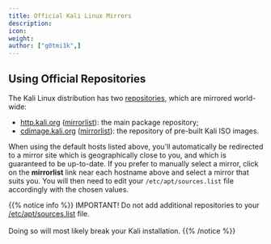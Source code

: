 ```yaml
---
title: Official Kali Linux Mirrors
description:
icon:
weight:
author: ["g0tmi1k",]
---
```


## Using Official Repositories

The Kali Linux distribution has two [repositories](/docs/general-use/kali-linux-sources-list-repositories/), which are mirrored world-wide:

- [http.kali.org](http://http.kali.org/) ([mirrorlist](http://http.kali.org/README?mirrorlist)): the main package repository;
- [cdimage.kali.org](http://cdimage.kali.org/) ([mirrorlist](http://cdimage.kali.org/README?mirrorlist)): the repository of pre-built Kali ISO images.

When using the default hosts listed above, you'll automatically be redirected to a mirror site which is geographically close to you, and which is guaranteed to be up-to-date. If you prefer to manually select a mirror, click on the **mirrorlist** link near each hostname above and select a mirror that suits you. You will then need to edit your `/etc/apt/sources.list` file accordingly with the chosen values.

{{% notice info %}}
IMPORTANT! Do not add additional repositories to your <a href="/docs/general-use/kali-linux-sources-list-repositories/"/>/etc/apt/sources.list</a> file.<br />
<br />
Doing so will most likely break your Kali installation.
{{% /notice %}}
